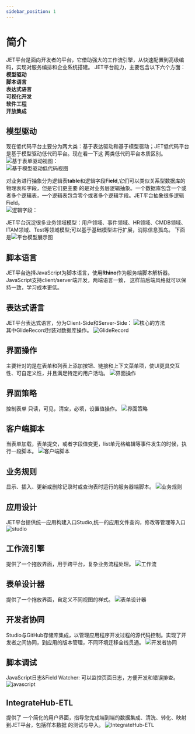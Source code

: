 ```yaml
---
sidebar_position: 1
---
```


# 简介
JET平台是面向开发者的平台，它借助强大的工作流引擎，从快速配置到高级编码，实现对服务编排和企业系统搭建。
JET平台能力，主要包含以下六个方面：<br>
**模型驱动**<br>
**脚本语言**<br>
**表达式语言**<br>
**可视化开发**<br>
**软件工程**<br>
**开放集成**<br>

## 模型驱动
现在低代码平台主要分为两大类：基于表达驱动和基于模型驱动；JET低代码平台是基于模型驱动低代码平台。现在看一下这
两类低代码平台本质区别。<br>
![基于表单驱动视图：](/img/intro/intro-1.png)<br>
![基于模型驱动低代码视图](/img/intro/intro-2.png)<br>

对业务进行抽象分为逻辑表**table**和逻辑字段**Field**,它们可以类似关系型数据库的物理表和字段，但是它们更主要
的是对业务层逻辑抽象。一个数据库包含一个或者多个逻辑表，一个逻辑表包含零个或者多个逻辑字段。JET平台抽象很多逻辑Field。<br>
![逻辑字段：](/img/intro/intro-3.png)

JET平台沉淀很多业务领域模型：用户领域、事件领域、HR领域、CMDB领域、ITAM领域、Test等领域模型;可以基于基础模型进行扩展，消除信息孤岛。
下面是![平台模型展示图](/img/intro/intro-4.png)

## 脚本语言
JET平台选择JavaScript为脚本语言，使用**Rhino**作为服务端脚本解析器。JavaScript支持client/server端开发，两端语言一致，
这样前后端风格就可以保持一致，学习成本更低。

## 表达式语言
JET平台表达式语言，分为Client-Side和Server-Side：
![核心的方法](/img/intro/intro-5.png)<br>
其中GlideRecord封装对数据库操作。
![GlideRecord](/img/intro/GLideRecord.png)

## 界面操作
主要针对的是在表单和列表上添加按钮、链接和上下文菜单项，使UI更具交互性、可自定义性，并且满足特定的用户活动。
![界面操作](/img/intro/intro-6.png)

## 界面策略
控制表单 只读，可见，清空，必填，设置值操作。
![界面策略](/img/intro/intro-7.png)

## 客户端脚本
当表单加载，表单提交，或者字段值变更，list单元格编辑等事件发生的时候，执行一段脚本。
![客户端脚本](/img/intro/intro-8.png)

## 业务规则
显示、插入、更新或删除记录时或查询表时运行的服务器端脚本。
![业务规则](/img/intro/intro-9.png)

## 应用设计 
JET平台提供统一应用构建入口Studio,统一的应用文件查询，修改等管理等入口
![studio](/img/intro/studio.png)

## 工作流引擎
提供了一个拖放界面，用于跨平台，复杂业务流程处理。
![工作流](/img/intro/intro-workflow.png)

## 表单设计器
提供了一个拖放界面，自定义不同视图的样式。
![表单设计器](/img/intro/intro-formdegin.png)

## 开发者协同
Studio与GitHub存储库集成，以管理应用程序开发过程的源代码控制。实现了开发者之间协同，到应用的版本管理，不同环境迁移全线贯通。
![开发者协同](/img/intro/intro-github.png)

## 脚本调试
JavaScript日志&Field Watcher: 可以监控页面日志，方便开发和错误排查。
![javascript](/img/intro/javaScript-debug.png)

## IntegrateHub-ETL
提供了 一个简化的用户界面，指导您完成端到端的数据集成、清洗、转化、映射到JET平台，包括样本数据 的测试与导入。
![IntegrateHub-ETL](/img/intro/IntegrateHub-ETL.png)
